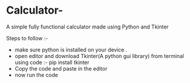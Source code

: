# Calculator-
A simple fully functional calculator made using Python and Tkinter 

Steps to follow :-

* make sure python is installed on your device .
* open editor and download Tkinter(A python gui library) from terminal using code :- pip install tkinter
* Copy the code and paste in the editor
* now run the code 
